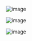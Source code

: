 ![image](https://github.com/ISErmakov/container/assets/119028263/b1a96ad5-ebad-41c2-be74-e06ad6e89b5b)

![image](https://github.com/ISErmakov/container/assets/119028263/4a20b94a-bd55-4faa-9668-098ed36264d0)

![image](https://github.com/ISErmakov/container/assets/119028263/e7a4b249-6d75-4df5-89e4-cc168cecbc39)
